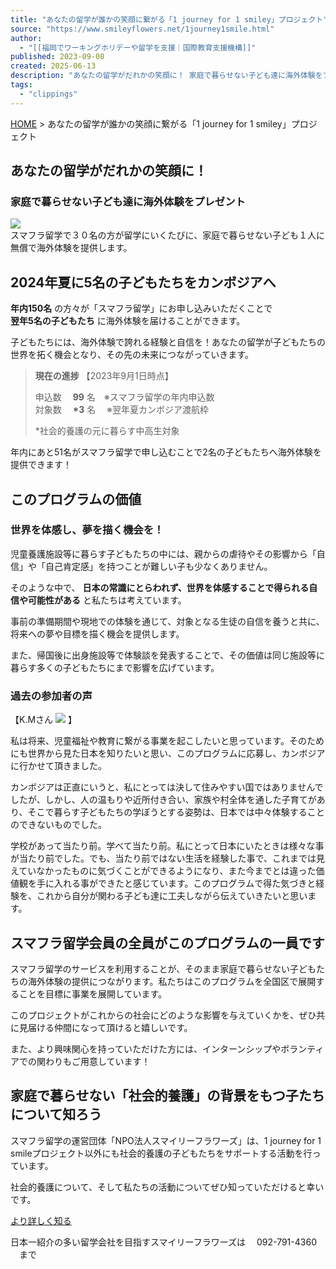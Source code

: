 ```yaml
---
title: "あなたの留学が誰かの笑顔に繋がる「1 journey for 1 smiley」プロジェクト"
source: "https://www.smileyflowers.net/1journey1smile.html"
author:
  - "[[福岡でワーキングホリデーや留学を支援｜国際教育支援機構]]"
published: 2023-09-08
created: 2025-06-13
description: "あなたの留学がだれかの笑顔に！ 家庭で暮らせない子ども達に海外体験をプレゼント スマフラ留学で３０名の方が留学にいくたびに、家庭で暮らせない子ども１人に無償で海外体験を提供します。 2024年夏に5名の子どもたちをカンボジアへ 年内150名の方々が「スマフラ留学」にお申し込みいただくことで 翌年5名の子どもたちに海外体験を届けることができます。 子どもたちには、海外体験で誇れる経験と自信を！あなたの留学が子どもたちの世界を拓く機会となり、その先の未来につながっていきます。 現在の進捗【2023年9月1日時点】 申込数　99名　※スマフラ留学の年内申込数 対象数　*3名 ※翌年夏カンボジア渡航枠 *社会的養護の元に暮らす中高生対象 年内にあと51名がスマフラ留学で申し込むことで2名の子どもたちへ海外体験を提供できます！ このプログラムの価値 世界を体感し、夢を描く機会を！ 児童養護施設等に暮らす子どもたちの中には、親からの虐待やその影響から「自信」や「自己肯定感」を持つことが難しい子も少なくありません。 そのような中で、日本の常識にとらわれず、世界を体感することで得られる自信や可能性があると私たちは考えています。 事前の準備期間や現地での体験を通じて、対象となる生徒の自信を養うと共に、将来への夢や目標を描く機会を提供します。 また、帰国後に出身施設等で体験談を発表することで、その価値は同じ施設等に暮らす多くの子どもたちにまで影響を広げています。 過去の参加者の声 【K.Mさん】 私は将来、児童福祉や教育に繋がる事業を起こしたいと思っています。そのためにも世界から見た日本を知りたいと思い、このプログラムに応募し、カンボジアに行かせて頂きました。 カンボジアは正直にいうと、私にとっては決して住みやすい国ではありませんでしたが、しかし、人の温もりや近所付き合い、家族や村全体を通した子育てがあり、そこで暮らす子どもたちの学ぼうとする姿勢は、日本では中々体験することのできないものでした。"
tags:
  - "clippings"
---
```

[HOME](https://www.smileyflowers.net/) > あなたの留学が誰かの笑顔に繋がる「1 journey for 1 smiley」プロジェクト

## あなたの留学がだれかの笑顔に！

### 家庭で暮らせない子ども達に海外体験をプレゼント

![](https://www.smileyflowers.net/wp-content/uploads/2023/09/1journeyfor1smile.png)  
スマフラ留学で３０名の方が留学にいくたびに、家庭で暮らせない子ども１人に無償で海外体験を提供します。  
  

## 2024年夏に5名の子どもたちをカンボジアへ

  
**年内150名** の方々が「スマフラ留学」にお申し込みいただくことで  
**翌年5名の子どもたち** に海外体験を届けることができます。  
  
子どもたちには、海外体験で誇れる経験と自信を！あなたの留学が子どもたちの世界を拓く機会となり、その先の未来につながっていきます。  
  

> **現在の進捗** 【2023年9月1日時点】  
>   
> 申込数　 **99** 名　※スマフラ留学の年内申込数  
> 対象数　 **\*3** 名 　※翌年夏カンボジア渡航枠  
>   
> \*社会的養護の元に暮らす中高生対象

年内にあと51名がスマフラ留学で申し込むことで2名の子どもたちへ海外体験を提供できます！  

## このプログラムの価値

### 世界を体感し、夢を描く機会を！

児童養護施設等に暮らす子どもたちの中には、親からの虐待やその影響から「自信」や「自己肯定感」を持つことが難しい子も少なくありません。  
  
そのような中で、 **日本の常識にとらわれず、世界を体感することで得られる自信や可能性がある** と私たちは考えています。  
  
事前の準備期間や現地での体験を通じて、対象となる生徒の自信を養うと共に、将来への夢や目標を描く機会を提供します。  
  
また、帰国後に出身施設等で体験談を発表することで、その価値は同じ施設等に暮らす多くの子どもたちにまで影響を広げています。  

### 過去の参加者の声

【K.Mさん [![](https://www.smileyflowers.net/wp-content/uploads/2017/04/17965170_1556411184371107_1734743440_n-300x169.jpg)](https://www.smileyflowers.net/wp-content/uploads/2017/04/17965170_1556411184371107_1734743440_n.jpg) 】  
  
私は将来、児童福祉や教育に繋がる事業を起こしたいと思っています。そのためにも世界から見た日本を知りたいと思い、このプログラムに応募し、カンボジアに行かせて頂きました。  
  
カンボジアは正直にいうと、私にとっては決して住みやすい国ではありませんでしたが、しかし、人の温もりや近所付き合い、家族や村全体を通した子育てがあり、そこで暮らす子どもたちの学ぼうとする姿勢は、日本では中々体験することのできないものでした。  
  
学校があって当たり前。学べて当たり前。私にとって日本にいたときは様々な事が当たり前でした。でも、当たり前ではない生活を経験した事で、これまでは見えていなかったものに気づくことができるようになり、また今までとは違った価値観を手に入れる事ができたと感じています。このプログラムで得た気づきと経験を、これから自分が関わる子ども達に工夫しながら伝えていきたいと思います。  
  

## スマフラ留学会員の全員がこのプログラムの一員です

  
スマフラ留学のサービスを利用することが、そのまま家庭で暮らせない子どもたちの海外体験の提供につながります。私たちはこのプログラムを全国区で展開することを目標に事業を展開しています。  
  
このプロジェクトがこれからの社会にどのような影響を与えていくかを、ぜひ共に見届ける仲間になって頂けると嬉しいです。  
  
また、より興味関心を持っていただけた方には、インターンシップやボランティアでの関わりもご用意しています！  

## 家庭で暮らせない「社会的養護」の背景をもつ子たちについて知ろう

スマフラ留学の運営団体「NPO法人スマイリーフラワーズ」は、1 journey for 1 smileプロジェクト以外にも社会的養護の子どもたちをサポートする活動を行っています。

社会的養護について、そして私たちの活動についてぜひ知っていただけると幸いです。

[より詳しく知る](https://www.smileyflowers.org/top/%E6%95%99%E8%82%B2%E6%94%AF%E6%8F%B4%E4%BA%8B%E6%A5%AD/)

  

日本一紹介の多い留学会社を目指すスマイリーフラワーズは　 092-791-4360 　まで